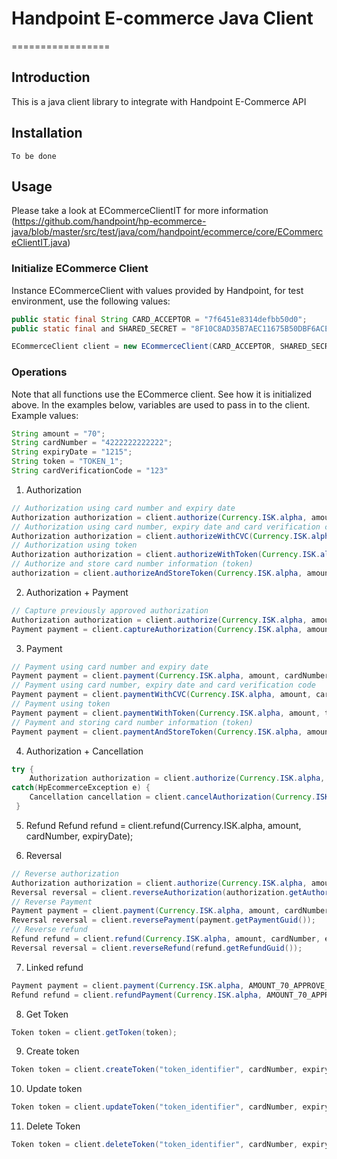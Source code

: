 # Handpoint E-commerce Java Client
=================

## Introduction
This is a java client library to integrate with Handpoint E-Commerce API

## Installation
    To be done

## Usage
Please take a look at ECommerceClientIT for more information (https://github.com/handpoint/hp-ecommerce-java/blob/master/src/test/java/com/handpoint/ecommerce/core/ECommerceClientIT.java)


### Initialize ECommerce Client
Instance ECommerceClient with values provided by Handpoint, for test environment, use the following values:

```java
public static final String CARD_ACCEPTOR = "7f6451e8314defbb50d0";
public static final and SHARED_SECRET = "8F10C8AD35B7AEC11675B50DBF6ACEAA0B4EC280B92500E51A02F7BBBE7B07C6"

ECommerceClient client = new ECommerceClient(CARD_ACCEPTOR, SHARED_SECRET, Environment.TEST);
```
### Operations
Note that all functions use the ECommerce client. See how it is initialized above.
In the examples below, variables are used to pass in to the client. Example values:

```java
String amount = "70";
String cardNumber = "4222222222222";
String expiryDate = "1215";
String token = "TOKEN_1";
String cardVerificationCode = "123"
```

1. Authorization

```java
// Authorization using card number and expiry date
Authorization authorization = client.authorize(Currency.ISK.alpha, amount, cardNumber, expiryDate);
// Authorization using card number, expiry date and card verification code
Authorization authorization = client.authorizeWithCVC(Currency.ISK.alpha, amount, cardNumber, expiryDate, cardVerificationCode);
// Authorization using token
Authorization authorization = client.authorizeWithToken(Currency.ISK.alpha, amount, token);
// Authorize and store card number information (token)
authorization = client.authorizeAndStoreToken(Currency.ISK.alpha, amount, cardNumber, expiryDate, token)
```

2. Authorization + Payment
```java
// Capture previously approved authorization
Authorization authorization = client.authorize(Currency.ISK.alpha, amount, cardNumber, expiryDate);
Payment payment = client.captureAuthorization(Currency.ISK.alpha, amount, authorization.getAuthorizationGuid());
```

3. Payment
```java
// Payment using card number and expiry date
Payment payment = client.payment(Currency.ISK.alpha, amount, cardNumber, expiryDate);
// Payment using card number, expiry date and card verification code
Payment payment = client.paymentWithCVC(Currency.ISK.alpha, amount, cardNumber, expiryDate, cardVerificationCode);
// Payment using token
Payment payment = client.paymentWithToken(Currency.ISK.alpha, amount, token);
// Payment and storing card number information (token)
Payment payment = client.paymentAndStoreToken(Currency.ISK.alpha, amount, carNumber, expiryDate, token);
```

4. Authorization + Cancellation
```java
try {
    Authorization authorization = client.authorize(Currency.ISK.alpha, amount, cardNumber, expiryDate);
catch(HpEcommerceException e) {
    Cancellation cancellation = client.cancelAuthorization(Currency.ISK.alpha, amount, e.terminalDateTime());
 }
```


5. Refund
Refund refund = client.refund(Currency.ISK.alpha, amount, cardNumber, expiryDate);

6. Reversal
```java
// Reverse authorization
Authorization authorization = client.authorize(Currency.ISK.alpha, amount, cardNumber, expiryDate);
Reversal reversal = client.reverseAuthorization(authorization.getAuthorizationGuid());
// Reverse Payment
Payment payment = client.payment(Currency.ISK.alpha, amount, cardNumber, expiryDate);
Reversal reversal = client.reversePayment(payment.getPaymentGuid());
// Reverse refund
Refund refund = client.refund(Currency.ISK.alpha, amount, cardNumber, expiryDate);
Reversal reversal = client.reverseRefund(refund.getRefundGuid());
```

7. Linked refund
```java
Payment payment = client.payment(Currency.ISK.alpha, AMOUNT_70_APPROVE_AMOUNT, VISA_TEST_CARD, EXPIRY_DATE_DECEMBER_2015);
Refund refund = client.refundPayment(Currency.ISK.alpha, AMOUNT_70_APPROVE_AMOUNT, payment.getPaymentGuid());
```

8. Get Token
```java
Token token = client.getToken(token);
```

9. Create token
```java
Token token = client.createToken("token_identifier", cardNumber, expiryDate);
```

10. Update token
```java
Token token = client.updateToken("token_identifier", cardNumber, expiryDate);
```

11. Delete Token
```java
Token token = client.deleteToken("token_identifier", cardNumber, expiryDate);
```






